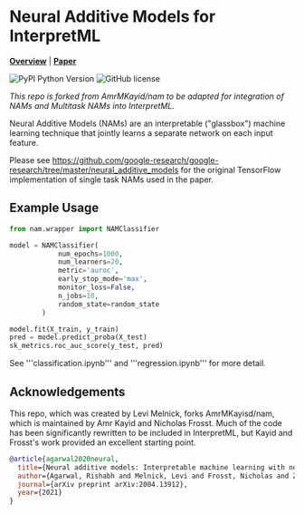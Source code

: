 # Neural Additive Models for InterpretML

  **[Overview](#overview)**
| **[Paper](https://proceedings.neurips.cc/paper/2021/file/251bd0442dfcc53b5a761e050f8022b8-Paper.pdf)**

![PyPI Python Version](https://img.shields.io/pypi/pyversions/nam)
![GitHub license](https://img.shields.io/github/license/lemeln/nam)

*This repo is forked from AmrMKayid/nam to be adapted for integration of NAMs and Multitask NAMs into InterpretML.*

Neural Additive Models (NAMs) are an interpretable ("glassbox") machine learning technique that jointly learns a separate network on each input feature.

Please see https://github.com/google-research/google-research/tree/master/neural_additive_models for the original TensorFlow implementation of single task NAMs used in the paper.

## Example Usage

```python
from nam.wrapper import NAMClassifier

model = NAMClassifier(
            num_epochs=1000,
            num_learners=20,
            metric='auroc',
            early_stop_mode='max',
            monitor_loss=False,
            n_jobs=10,
            random_state=random_state
        )

model.fit(X_train, y_train)
pred = model.predict_proba(X_test)
sk_metrics.roc_auc_score(y_test, pred)
```
See '''classification.ipynb''' and '''regression.ipynb''' for more detail.

## Acknowledgements

This repo, which was created by Levi Melnick, forks AmrMKayisd/nam, which is maintained by Amr Kayid and Nicholas Frosst. Much of the code has been significantly rewritten to be included in InterpretML, but Kayid and Frosst's work provided an excellent starting point.

```bibtex
@article{agarwal2020neural,
  title={Neural additive models: Interpretable machine learning with neural nets},
  author={Agarwal, Rishabh and Melnick, Levi and Frosst, Nicholas and Zhang, Xuezhou and Caruana, Rich and Hinton, Geoffrey E},
  journal={arXiv preprint arXiv:2004.13912},
  year={2021}
}
```
